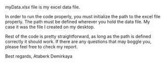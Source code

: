 myData.xlsx file is my excel data file.

In order to run the code properly, you must initialize the path to the excel file properly.
The path must be defined wherever you hold the data file.
My case it was the file I created on my desktop.

Rest of the code is pretty straightforward, as long as the path is defined correctly it should work.
If there are any questions that may boggle you, please feel free to check my report.

Best regards,
Ataberk Demirkaya
